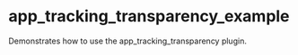 # app_tracking_transparency_example

Demonstrates how to use the app_tracking_transparency plugin.

